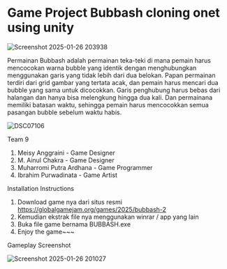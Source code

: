 # Game Project Bubbash cloning onet using unity

![Screenshot 2025-01-26 203938](https://github.com/user-attachments/assets/cefb4c9e-5112-413c-82c0-b686568a8cce)

Permainan Bubbash adalah permainan teka-teki di mana pemain harus mencocokan warna bubble yang identik dengan menghubungkan menggunakan garis yang tidak lebih dari dua belokan. Papan permainan terdiri dari grid gambar yang tertata acak, dan pemain harus mencari dua bubble yang sama untuk dicocokkan. Garis penghubung harus bebas dari halangan dan hanya bisa melengkung hingga dua kali. Dan permainana memiliki batasan waktu, sehingga pemain harus mencocokkan semua pasangan bubble sebelum waktu habis.

![DSC07106](https://github.com/user-attachments/assets/f5d7f335-0f9e-4082-b215-3f549f8d7c38)

Team 9
1. Meisy Anggraini - Game Designer
2. M. Ainul Chakra - Game Designer
3. Muharromi Putra Ardhana - Game Programmer
4. Ibrahim Purwadinata - Game Artist

Installation Instructions
1. Download game nya dari situs resmi
https://globalgamejam.org/games/2025/bubbash-2
2. Kemudian ekstrak file nya menggunakan winrar / app yang lain
3. Buka file game bernama BUBBASH.exe
4. Enjoy the game~~~

Gameplay Screenshot

![Screenshot 2025-01-26 201027](https://github.com/user-attachments/assets/351621ec-6ade-43c2-b13c-e3cd80a70764)
